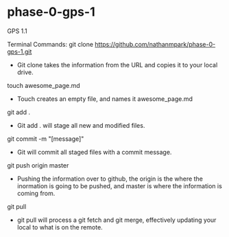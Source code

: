 # phase-0-gps-1
 GPS 1.1

Terminal Commands:
git clone https://github.com/nathanmpark/phase-0-gps-1.git
- Git clone takes the information from the URL and copies it to your local drive.

touch awesome_page.md
- Touch creates an empty file, and names it awesome_page.md

git add .
- Git add . will stage all new and modified files.

git commit -m "[message]"
- Git will commit all staged files with a commit message.

git push origin master
- Pushing the information over to github, the origin is the where the inormation is going to be pushed, and master is where the information is coming from.

git pull
- git pull will process a git fetch and git merge, effectively updating your local to what is on the remote.